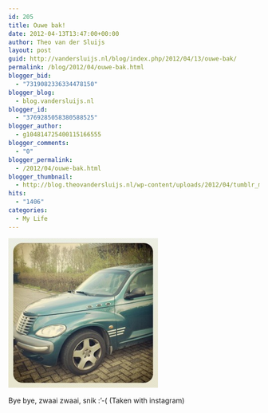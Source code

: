 ```yaml
---
id: 205
title: Ouwe bak!
date: 2012-04-13T13:47:00+00:00
author: Theo van der Sluijs
layout: post
guid: http://vandersluijs.nl/blog/index.php/2012/04/13/ouwe-bak/
permalink: /blog/2012/04/ouwe-bak.html
blogger_bid:
  - "7319082336334478150"
blogger_blog:
  - blog.vandersluijs.nl
blogger_id:
  - "3769285058380588525"
blogger_author:
  - g104814725400115166555
blogger_comments:
  - "0"
blogger_permalink:
  - /2012/04/ouwe-bak.html
blogger_thumbnail:
  - http://blog.theovandersluijs.nl/wp-content/uploads/2012/04/tumblr_m2ezbalzVJ1rpqrb1o1_1280-300x300.jpg
hits:
  - "1406"
categories:
  - My Life
---
```

<div>
  <img alt="" src="/images/2012/04/tumblr_m2ezbalzVJ1rpqrb1o1_1280-300x300.jpg" />
</div>

Bye bye, zwaai zwaai, snik :’-( (Taken with instagram)